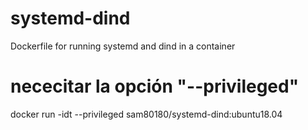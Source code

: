 # systemd-dind
Dockerfile for running systemd and dind in a container

# nececitar la opción "--privileged"
docker run -idt --privileged sam80180/systemd-dind:ubuntu18.04
